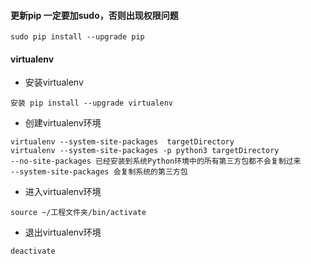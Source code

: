 #### 更新pip 一定要加sudo，否则出现权限问题
```
sudo pip install --upgrade pip 
```
#### virtualenv
* 安装virtualenv
```
安装 pip install --upgrade virtualenv 
```
* 创建virtualenv环境  
```
virtualenv --system-site-packages  targetDirectory
virtualenv --system-site-packages -p python3 targetDirectory
--no-site-packages 已经安装到系统Python环境中的所有第三方包都不会复制过来
--system-site-packages 会复制系统的第三方包
```
* 进入virtualenv环境
```
source ~/工程文件夹/bin/activate
```
* 退出virtualenv环境
```
deactivate
```


